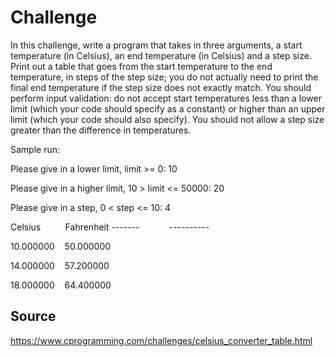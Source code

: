 # Challenge

In this challenge, write a program that takes in three arguments, a start temperature (in Celsius), an end temperature (in Celsius) and a step size. Print out a table that goes from the start temperature to the end temperature, in steps of the step size; you do not actually need to print the final end temperature if the step size does not exactly match. You should perform input validation: do not accept start temperatures less than a lower limit (which your code should specify as a constant) or higher than an upper limit (which your code should also specify). You should not allow a step size greater than the difference in temperatures.

  

Sample run:

  

Please give in a lower limit, limit >= 0: 10

Please give in a higher limit, 10 > limit <= 50000: 20

Please give in a step, 0 < step <= 10: 4

  

Celsius &nbsp;&nbsp;&nbsp;&nbsp;&nbsp;&nbsp;&nbsp;&nbsp; Fahrenheit
\-\-\-\-\-\-\-&nbsp;&nbsp;&nbsp;&nbsp;&nbsp;&nbsp;&nbsp;&nbsp;&nbsp;&nbsp;&nbsp;&nbsp;\-\-\-\-\-\-\-\-\-\-

10.000000&nbsp;&nbsp;&nbsp;&nbsp;50.000000

14.000000&nbsp;&nbsp;&nbsp;&nbsp;57.200000

18.000000&nbsp;&nbsp;&nbsp;&nbsp;64.400000

## Source

https://www.cprogramming.com/challenges/celsius_converter_table.html